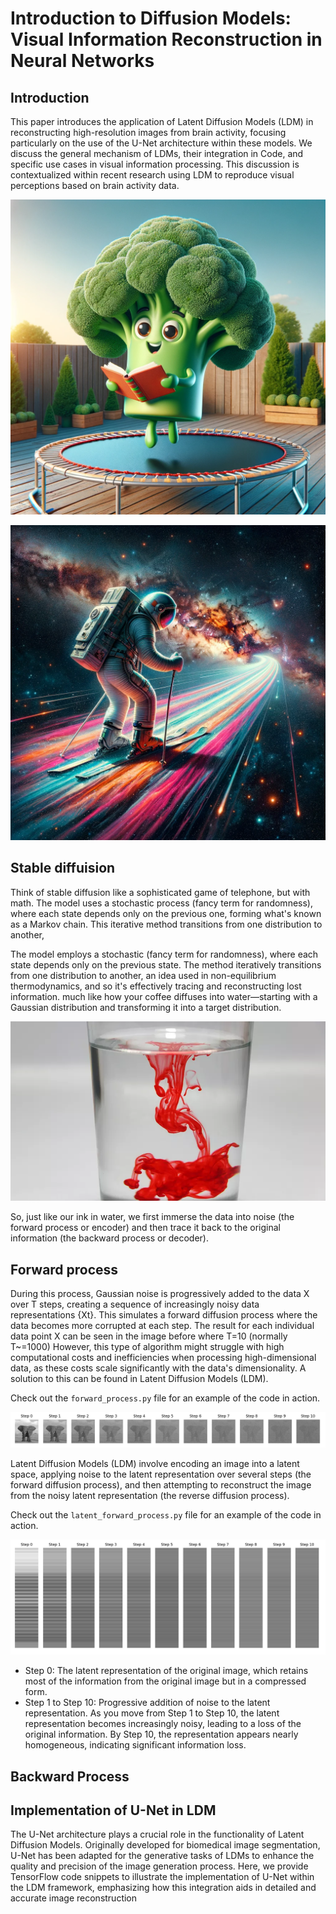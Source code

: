 # Introduction to Diffusion Models: Visual Information Reconstruction in Neural Networks

## Introduction

This paper introduces the application of Latent Diffusion Models (LDM) in reconstructing high-resolution images from brain activity, focusing particularly on the use of the U-Net architecture within these models. We discuss the general mechanism of LDMs, their integration in Code, and specific use cases in visual information processing. This discussion is contextualized within recent research using LDM to reproduce visual perceptions based on brain activity data.

![](img/dall-e1.png)

![](img/dall-e2.png)

## Stable diffuision
Think of stable diffusion like a sophisticated game of telephone, but with math. The model uses a stochastic process (fancy term for randomness), where each state depends only on the previous one, forming what's known as a Markov chain. This iterative method transitions from one distribution to another, 



The model employs a stochastic (fancy term for randomness), where each state depends only on the previous state. The method iteratively transitions from one distribution to another, an idea used in non-equilibrium thermodynamics, and so it's effectively tracing and reconstructing lost information.
much like how your coffee diffuses into water—starting with a Gaussian distribution and transforming it into a target distribution.

![alt text](img/ink_in_water.webp)

So, just like our ink in water, we first immerse the data into noise (the forward process or encoder) and then trace it back to the original information (the backward process or decoder).

## Forward process
During this process, Gaussian noise is progressively added to the data X over T steps, creating a sequence of increasingly noisy data representations {Xt}. This simulates a forward diffusion process where the data becomes more corrupted at each step. The result for each individual data point X can be seen in the image before where T=10 (normally T~=1000) However, this type of algorithm might struggle with high computational costs and inefficiencies when processing high-dimensional data, as these costs scale significantly with the data's dimensionality. A solution to this can be found in Latent Diffusion Models (LDM).

Check out the `forward_process.py` file for an example of the code in action.

![alt text](img/forward_process.png)

Latent Diffusion Models (LDM) involve encoding an image into a latent space, applying noise to the latent representation over several steps (the forward diffusion process), and then attempting to reconstruct the image from the noisy latent representation (the reverse diffusion process).

Check out the `latent_forward_process.py` file for an example of the code in action.

![alt text](img/latent_forward_process.png)

* Step 0: The latent representation of the original image, which retains most of the information from the original image but in a compressed form.
* Step 1 to Step 10: Progressive addition of noise to the latent representation. As you move from Step 1 to Step 10, the latent representation becomes increasingly noisy, leading to a loss of the original information. By Step 10, the representation appears nearly homogeneous, indicating significant information loss.

## Backward Process

## Implementation of U-Net in LDM

The U-Net architecture plays a crucial role in the functionality of Latent Diffusion Models. Originally developed for biomedical image segmentation, U-Net has been adapted for the generative tasks of LDMs to enhance the quality and precision of the image generation process. Here, we provide TensorFlow code snippets to illustrate the implementation of U-Net within the LDM framework, emphasizing how this integration aids in detailed and accurate image reconstruction

